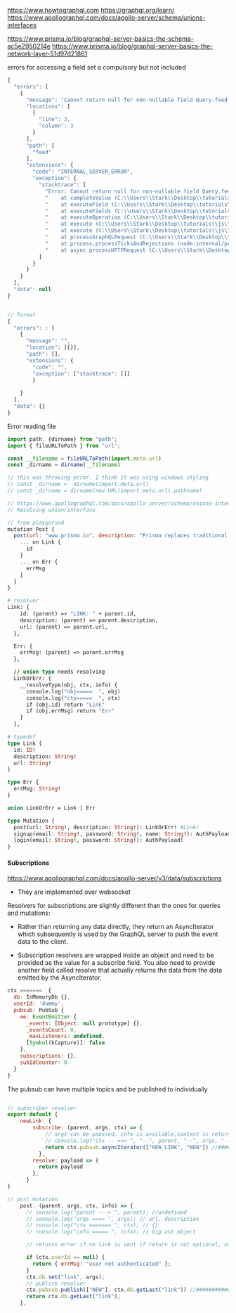 https://www.howtographql.com
https://graphql.org/learn/
https://www.apollographql.com/docs/apollo-server/schema/unions-interfaces


https://www.prisma.io/blog/graphql-server-basics-the-schema-ac5e2950214e
https://www.prisma.io/blog/graphql-server-basics-the-network-layer-51d97d21861


errors for accessing a field set a compulsory but not included
```js
{
  "errors": [
    {
      "message": "Cannot return null for non-nullable field Query.feed.",
      "locations": [
        {
          "line": 3,
          "column": 3
        }
      ],
      "path": [
        "feed"
      ],
      "extensions": {
        "code": "INTERNAL_SERVER_ERROR",
        "exception": {
          "stacktrace": [
            "Error: Cannot return null for non-nullable field Query.feed.",
            "    at completeValue (C:\\Users\\Stark\\Desktop\\tutorials\\js\\graphql\\v1\\node_modules\\graphql\\execution\\execute.js:605:13)",
            "    at executeField (C:\\Users\\Stark\\Desktop\\tutorials\\js\\graphql\\v1\\node_modules\\graphql\\execution\\execute.js:500:19)",
            "    at executeFields (C:\\Users\\Stark\\Desktop\\tutorials\\js\\graphql\\v1\\node_modules\\graphql\\execution\\execute.js:414:22)",
            "    at executeOperation (C:\\Users\\Stark\\Desktop\\tutorials\\js\\graphql\\v1\\node_modules\\graphql\\execution\\execute.js:344:14)",
            "    at execute (C:\\Users\\Stark\\Desktop\\tutorials\\js\\graphql\\v1\\node_modules\\graphql\\execution\\execute.js:136:20)",
            "    at execute (C:\\Users\\Stark\\Desktop\\tutorials\\js\\graphql\\v1\\node_modules\\apollo-server-core\\dist\\requestPipeline.js:207:48)",
            "    at processGraphQLRequest (C:\\Users\\Stark\\Desktop\\tutorials\\js\\graphql\\v1\\node_modules\\apollo-server-core\\dist\\requestPipeline.js:150:34)",
            "    at process.processTicksAndRejections (node:internal/process/task_queues:95:5)",
            "    at async processHTTPRequest (C:\\Users\\Stark\\Desktop\\tutorials\\js\\graphql\\v1\\node_modules\\apollo-server-core\\dist\\runHttpQuery.js:222:30)"
          ]
        }
      }
    }
  ],
  "data": null
}


// format
{
  "errors": : [
    {
      "message": "", 
      "location": [{}], 
      "path": [], 
      "extensions": { 
        "code": "",
        "exception": ["stacktrace": []]
        }
      
    }
  ],
  "data": {}
}
```

Error reading file

```js
import path, {dirname} from "path";
import { fileURLToPath } from "url";

const __filename = fileURLToPath(import.meta.url)
const _dirname = dirname(__filename)

// this was throwing error. I think it was using windows styling
// const _dirname =  dirname(import.meta.url)
// const _dirname = dirname(new URL(import.meta.url).pathname)

```


```js
// https://www.apollographql.com/docs/apollo-server/schema/unions-interfaces
// Resolving union/interface

// from playgorund
mutation Post {
  post(url: "www.prisma.io", description: "Prisma replaces traditional ORMs") {
    ... on Link {
      id
    }
    ... on Err {
      errMsg
    }
  }
}

```
```graphql
# resolver
Link: {
    id: (parent) => "LINK: " + parent.id,
    description: (parent) => parent.description,
    url: (parent) => parent.url,
  },

  Err: {
    errMsg: (parent) => parent.errMsg
  },

  // union type needs resolving
  LinkOrErr: {
    __resolveType(obj, ctx, info) {
      console.log("obj=====  ", obj)
      console.log("ctx=====  ", ctx)
      if (obj.id) return "Link"
      if (obj.errMsg) return "Err"
    }
  },

```

```graphql
# typedef
type Link {
  id: ID!
  description: String!
  url: String!
}

type Err {
  errMsg: String!
}

union LinkOrErr = Link | Err

type Mutation {
  post(url: String!, description: String!): LinkOrErr! #Link!
  signup(email: String!, password: String!, name: String!): AuthPayload!
  login(email: String!, password: String!): AuthPayload!
}
```


#### Subscriptions
https://www.apollographql.com/docs/apollo-server/v3/data/subscriptions

- They are implemented over websocket

Resolvers for subscriptions are slightly different than the ones for queries and mutations:

- Rather than returning any data directly, they return an AsyncIterator which subsequently is used by the GraphQL server to push the event data to the client.

- Subscription resolvers are wrapped inside an object and need to be provided as the value for a subscribe field. You also need to provide another field called resolve that actually returns the data from the data emitted by the AsyncIterator.

```js
ctx =======  {
  db: InMemoryDb {},
  userId: 'dummy',
  pubsub: PubSub {
    ee: EventEmitter {
      _events: [Object: null prototype] {},
      _eventsCount: 0,
      _maxListeners: undefined,
      [Symbol(kCapture)]: false
    },
    subscriptions: {},
    subIdCounter: 0
  }
}
```
The pubsub can have multiple topics and be published to individually

```js

// subscriber resolver
export default {
    newLink: {
        subscribe: (parent, args, ctx) => {
            // args can be paassed, info is available,context is returned from useServer for ws
            // console.log("ctx -- ==> ", "--", parent, "--", args, "--", ctx)
            return ctx.pubsub.asyncIterator(["NEW_LINK", "NEW"]) //######################
          },
        resolve: payload => {
          return payload
        },
      }
}

// post mutation
    post: (parent, args, ctx, info) => {
      // console.log("parent ---> ", parent); //undefined
      // console.log("args ==== ", args); // url, description
      // console.log("ctx ======= ", ctx); // {}
      // console.log("info ===== ", info); // big ast object

      // returns error if no link is sent if return is not optional, otherwise returns null

      if (ctx.userId == null) {
        return { errMsg: "user not authenticated" };
      }
      ctx.db.set("link", args);
      // publish resolver
      ctx.pubsub.publish(["NEW"], ctx.db.getLast("link")) //##########################
      return ctx.db.getLast("link");
    },
```